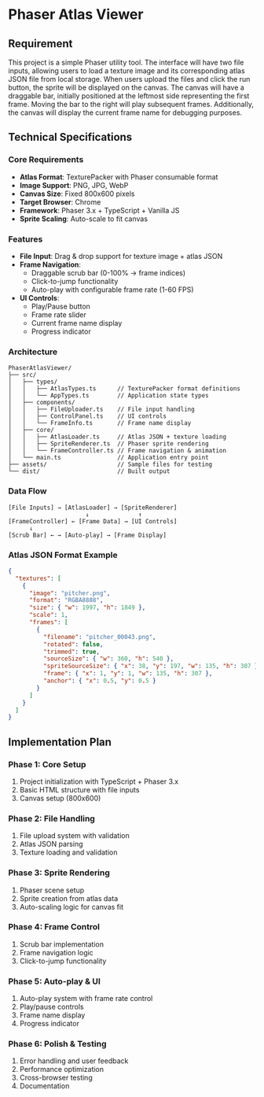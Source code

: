 # Phaser Atlas Viewer

## Requirement

This project is a simple Phaser utility tool. The interface will have two file inputs, allowing users to load a texture image and its corresponding atlas JSON file from local storage.
When users upload the files and click the run button, the sprite will be displayed on the canvas. The canvas will have a draggable bar, initially positioned at the leftmost side representing the first frame. Moving the bar to the right will play subsequent frames.
Additionally, the canvas will display the current frame name for debugging purposes.

## Technical Specifications

### Core Requirements

- **Atlas Format**: TexturePacker with Phaser consumable format
- **Image Support**: PNG, JPG, WebP
- **Canvas Size**: Fixed 800x600 pixels
- **Target Browser**: Chrome
- **Framework**: Phaser 3.x + TypeScript + Vanilla JS
- **Sprite Scaling**: Auto-scale to fit canvas

### Features

- **File Input**: Drag & drop support for texture image + atlas JSON
- **Frame Navigation**:
  - Draggable scrub bar (0-100% → frame indices)
  - Click-to-jump functionality
  - Auto-play with configurable frame rate (1-60 FPS)
- **UI Controls**:
  - Play/Pause button
  - Frame rate slider
  - Current frame name display
  - Progress indicator

### Architecture

```
PhaserAtlasViewer/
├── src/
│   ├── types/
│   │   ├── AtlasTypes.ts      // TexturePacker format definitions
│   │   └── AppTypes.ts        // Application state types
│   ├── components/
│   │   ├── FileUploader.ts    // File input handling
│   │   ├── ControlPanel.ts    // UI controls
│   │   └── FrameInfo.ts       // Frame name display
│   ├── core/
│   │   ├── AtlasLoader.ts     // Atlas JSON + texture loading
│   │   ├── SpriteRenderer.ts  // Phaser sprite rendering
│   │   └── FrameController.ts // Frame navigation & animation
│   └── main.ts                // Application entry point
├── assets/                    // Sample files for testing
└── dist/                      // Built output
```

### Data Flow

```
[File Inputs] → [AtlasLoader] → [SpriteRenderer]
                      ↓              ↑
[FrameController] ← [Frame Data] → [UI Controls]
      ↓
[Scrub Bar] ← → [Auto-play] → [Frame Display]
```

### Atlas JSON Format Example

```json
{
  "textures": [
    {
      "image": "pitcher.png",
      "format": "RGBA8888",
      "size": { "w": 1997, "h": 1849 },
      "scale": 1,
      "frames": [
        {
          "filename": "pitcher_00043.png",
          "rotated": false,
          "trimmed": true,
          "sourceSize": { "w": 360, "h": 540 },
          "spriteSourceSize": { "x": 38, "y": 197, "w": 135, "h": 307 },
          "frame": { "x": 1, "y": 1, "w": 135, "h": 307 },
          "anchor": { "x": 0.5, "y": 0.5 }
        }
      ]
    }
  ]
}
```

## Implementation Plan

### Phase 1: Core Setup

1. Project initialization with TypeScript + Phaser 3.x
2. Basic HTML structure with file inputs
3. Canvas setup (800x600)

### Phase 2: File Handling

1. File upload system with validation
2. Atlas JSON parsing
3. Texture loading and validation

### Phase 3: Sprite Rendering

1. Phaser scene setup
2. Sprite creation from atlas data
3. Auto-scaling logic for canvas fit

### Phase 4: Frame Control

1. Scrub bar implementation
2. Frame navigation logic
3. Click-to-jump functionality

### Phase 5: Auto-play & UI

1. Auto-play system with frame rate control
2. Play/pause controls
3. Frame name display
4. Progress indicator

### Phase 6: Polish & Testing

1. Error handling and user feedback
2. Performance optimization
3. Cross-browser testing
4. Documentation
